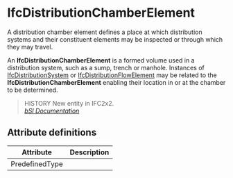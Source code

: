 IfcDistributionChamberElement
=============================
A distribution chamber element defines a place at which distribution systems
and their constituent elements may be inspected or through which they may
travel.  
  
An **IfcDistributionChamberElement** is a formed volume used in a distribution
system, such as a sump, trench or manhole. Instances of
[IfcDistributionSystem](../../ifcsharedbldgserviceelements/lexical/ifcdistributionsystem.htm)
or
[IfcDistributionFlowElement](../../ifcsharedbldgserviceelements/lexical/ifcdistributionflowelement.htm)
may be related to the **IfcDistributionChamberElement** enabling their
location in or at the chamber to be determined.  
  
> HISTORY  New entity in IFC2x2.  
[ _bSI
Documentation_](https://standards.buildingsmart.org/IFC/DEV/IFC4_2/FINAL/HTML/schema/ifcsharedbldgserviceelements/lexical/ifcdistributionchamberelement.htm)


Attribute definitions
---------------------
| Attribute      | Description   |
|----------------|---------------|
| PredefinedType |               |

